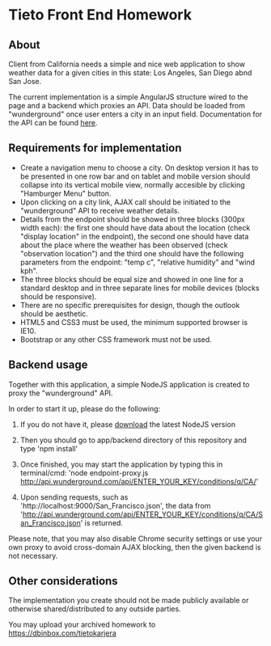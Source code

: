 # Tieto Front End Homework

## About
Client from California needs a simple and nice web application to show weather data for a given cities in this state: Los Angeles, San Diego abnd San Jose. 

The current implementation is a simple AngularJS structure wired to the page and a backend which proxies an API. Data should be loaded from "wunderground" once user enters a 
city 
in an input field.
Documentation for the API can be found [here](http://www.wunderground.com/weather/api/d/docs).

## Requirements for implementation
* Create a navigation menu to choose a city. On desktop version it has to be presented in one row bar and on tablet and mobile version should collapse into its vertical mobile view, normally accesible by clicking "Hamburger Menu" button.
* Upon clicking on a city link, AJAX call should be initiated to the "wunderground" API to receive weather details.
* Details from the endpoint should be showed in three blocks (300px width each): the first one should have data about the location (check "display location" in the endpoint), the second one should have 
data about the place where the weather has been observed (check "observation location") and the third one should have the following parameters from the endpoint: "temp c", "relative humidity" and "wind 
kph".
* The three blocks should be equal size and showed in one line for a standard desktop and in three separate lines for mobile devices (blocks should be responsive).
* There are no specific prerequisites for design, though the outlook should be aesthetic.
* HTML5 and CSS3 must be used, the minimum supported browser is IE10.
* Bootstrap or any other CSS framework must not be used.

## Backend usage
Together with this application, a simple NodeJS application is created to proxy the "wunderground" API.

In order to start it up, please do the following:

1. If you do not have it, please [download](http://www.nodejs.org) the latest NodeJS version

2. Then you should go to app/backend directory of this repository and type 'npm install'

3. Once finished, you may start the application by typing this in terminal/cmd: 'node endpoint-proxy.js http://api.wunderground.com/api/ENTER_YOUR_KEY/conditions/q/CA/'

4. Upon sending requests, such as 'http://localhost:9000/San_Francisco.json', the data from 'http://api.wunderground.com/api/ENTER_YOUR_KEY/conditions/q/CA/San_Francisco.json' is returned.

Please note, that you may also disable Chrome security settings or use your own proxy to avoid cross-domain AJAX blocking, then the given backend is not necessary.

## Other considerations
The implementation you create should not be made publicly available or otherwise shared/distributed to any outside parties.

You may upload your archived homework to https://dbinbox.com/tietokarjera
